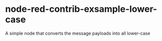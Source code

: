 # node-red-contrib-exsample-lower-case
A simple node that converts the message payloads into all lower-case
